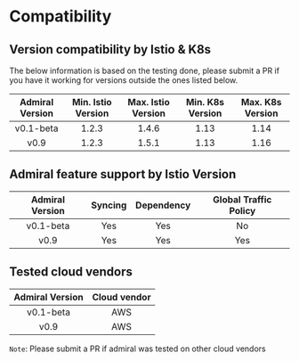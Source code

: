 # Compatibility

## Version compatibility by Istio & K8s
The below information is based on the testing done, please submit a PR if you have it working for versions outside the ones listed below.

| Admiral Version   | Min. Istio Version    | Max. Istio Version    | Min. K8s Version  |  Max. K8s Version
|:-----------------:|:---------------------:|:---------------------:|:-----------------:|:-----------------:
v0.1-beta           | 1.2.3                 | 1.4.6                 | 1.13              | 1.14
v0.9                | 1.2.3                 | 1.5.1                 | 1.13              | 1.16


## Admiral feature support by Istio Version

| Admiral Version   | Syncing   | Dependency    | Global Traffic Policy
|:-----------------:|:---------:|:-------------:|:--------------------:
v0.1-beta           | Yes       | Yes           | No
v0.9                | Yes       | Yes           | Yes


## Tested cloud vendors

| Admiral Version   | Cloud vendor
|:-----------------:|:---------:
v0.1-beta           | AWS       
v0.9                | AWS

`Note`: Please submit a PR if admiral was tested on other cloud vendors       